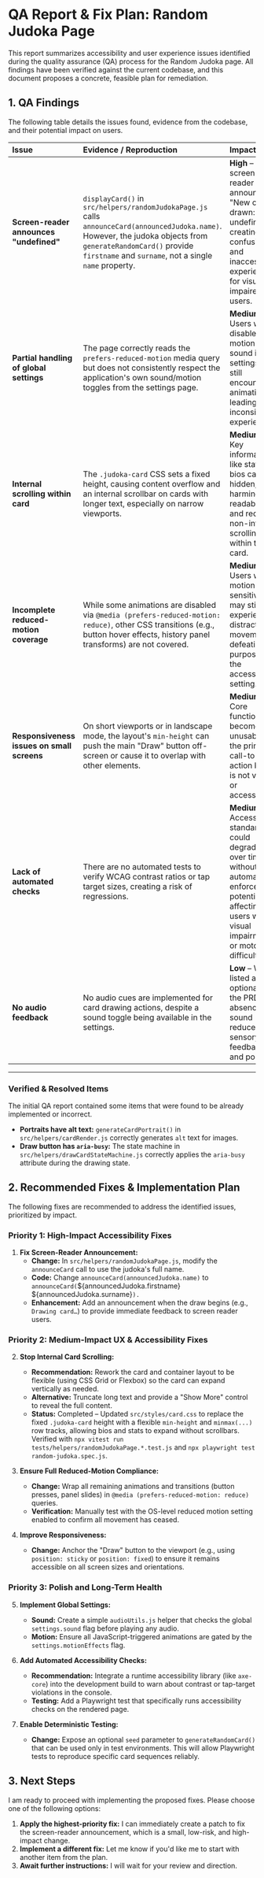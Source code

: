 # QA Report & Fix Plan: Random Judoka Page

This report summarizes accessibility and user experience issues identified during the quality assurance (QA) process for the Random Judoka page. All findings have been verified against the current codebase, and this document proposes a concrete, feasible plan for remediation.

## 1. QA Findings

The following table details the issues found, evidence from the codebase, and their potential impact on users.

| Issue                                      | Evidence / Reproduction                                                                                                                                                                                                   | Impact                                                                                                                                                                 |
| :----------------------------------------- | :------------------------------------------------------------------------------------------------------------------------------------------------------------------------------------------------------------------------ | :--------------------------------------------------------------------------------------------------------------------------------------------------------------------- |
| **Screen-reader announces "undefined"**    | `displayCard()` in `src/helpers/randomJudokaPage.js` calls `announceCard(announcedJudoka.name)`. However, the judoka objects from `generateRandomCard()` provide `firstname` and `surname`, not a single `name` property. | **High** – The screen reader announces "New card drawn: undefined," creating a confusing and inaccessible experience for visually impaired users.                      |
| **Partial handling of global settings**    | The page correctly reads the `prefers-reduced-motion` media query but does not consistently respect the application's own sound/motion toggles from the settings page.                                                    | **Medium** – Users who disable motion or sound in the settings may still encounter animations, leading to an inconsistent experience.                                  |
| **Internal scrolling within card**         | The `.judoka-card` CSS sets a fixed height, causing content overflow and an internal scrollbar on cards with longer text, especially on narrow viewports.                                                                 | **Medium** – Key information like stats or bios can be hidden, harming readability and requiring non-intuitive scrolling within the card.                              |
| **Incomplete reduced-motion coverage**     | While some animations are disabled via `@media (prefers-reduced-motion: reduce)`, other CSS transitions (e.g., button hover effects, history panel transforms) are not covered.                                           | **Medium** – Users with motion sensitivities may still experience distracting movement, defeating the purpose of the accessibility setting.                            |
| **Responsiveness issues on small screens** | On short viewports or in landscape mode, the layout's `min-height` can push the main "Draw" button off-screen or cause it to overlap with other elements.                                                                 | **Medium** – Core functionality becomes unusable if the primary call-to-action button is not visible or accessible.                                                    |
| **Lack of automated checks**               | There are no automated tests to verify WCAG contrast ratios or tap target sizes, creating a risk of regressions.                                                                                                          | **Medium** – Accessibility standards could degrade over time without automated enforcement, potentially affecting users with visual impairments or motor difficulties. |
| **No audio feedback**                      | No audio cues are implemented for card drawing actions, despite a sound toggle being available in the settings.                                                                                                           | **Low** – While listed as optional in the PRD, the absence of sound reduces sensory feedback and polish.                                                               |

---

### Verified & Resolved Items

The initial QA report contained some items that were found to be already implemented or incorrect.

- **Portraits have alt text:** `generateCardPortrait()` in `src/helpers/cardRender.js` correctly generates `alt` text for images.
- **Draw button has `aria-busy`:** The state machine in `src/helpers/drawCardStateMachine.js` correctly applies the `aria-busy` attribute during the drawing state.

## 2. Recommended Fixes & Implementation Plan

The following fixes are recommended to address the identified issues, prioritized by impact.

### Priority 1: High-Impact Accessibility Fixes

1.  **Fix Screen-Reader Announcement:**
    - **Change:** In `src/helpers/randomJudokaPage.js`, modify the `announceCard` call to use the judoka's full name.
    - **Code:** Change `announceCard(announcedJudoka.name)` to `announceCard(`${announcedJudoka.firstname} ${announcedJudoka.surname}`).`
    - **Enhancement:** Add an announcement when the draw begins (e.g., `Drawing card…`) to provide immediate feedback to screen reader users.

### Priority 2: Medium-Impact UX & Accessibility Fixes

2.  **Stop Internal Card Scrolling:**
    - **Recommendation:** Rework the card and container layout to be flexible (using CSS Grid or Flexbox) so the card can expand vertically as needed.
    - **Alternative:** Truncate long text and provide a "Show More" control to reveal the full content.
    - **Status:** Completed – Updated `src/styles/card.css` to replace the fixed `.judoka-card` height with a flexible `min-height` and `minmax(...)` row tracks, allowing bios and stats to expand without scrollbars. Verified with `npx vitest run tests/helpers/randomJudokaPage.*.test.js` and `npx playwright test random-judoka.spec.js`.

3.  **Ensure Full Reduced-Motion Compliance:**
    - **Change:** Wrap all remaining animations and transitions (button presses, panel slides) in `@media (prefers-reduced-motion: reduce)` queries.
    - **Verification:** Manually test with the OS-level reduced motion setting enabled to confirm all movement has ceased.

4.  **Improve Responsiveness:**
    - **Change:** Anchor the "Draw" button to the viewport (e.g., using `position: sticky` or `position: fixed`) to ensure it remains accessible on all screen sizes and orientations.

### Priority 3: Polish and Long-Term Health

5.  **Implement Global Settings:**
    - **Sound:** Create a simple `audioUtils.js` helper that checks the global `settings.sound` flag before playing any audio.
    - **Motion:** Ensure all JavaScript-triggered animations are gated by the `settings.motionEffects` flag.

6.  **Add Automated Accessibility Checks:**
    - **Recommendation:** Integrate a runtime accessibility library (like `axe-core`) into the development build to warn about contrast or tap-target violations in the console.
    - **Testing:** Add a Playwright test that specifically runs accessibility checks on the rendered page.

7.  **Enable Deterministic Testing:**
    - **Change:** Expose an optional `seed` parameter to `generateRandomCard()` that can be used only in test environments. This will allow Playwright tests to reproduce specific card sequences reliably.

## 3. Next Steps

I am ready to proceed with implementing the proposed fixes. Please choose one of the following options:

1.  **Apply the highest-priority fix:** I can immediately create a patch to fix the screen-reader announcement, which is a small, low-risk, and high-impact change.
2.  **Implement a different fix:** Let me know if you'd like me to start with another item from the plan.
3.  **Await further instructions:** I will wait for your review and direction.
